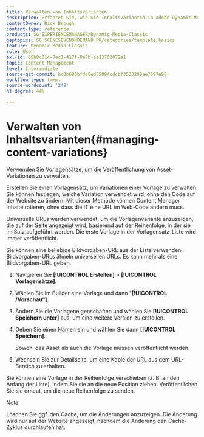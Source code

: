 ```yaml
---
title: Verwalten von Inhaltsvarianten
description: Erfahren Sie, wie Sie Inhaltsvarianten in Adobe Dynamic Media Classic verwalten.
contentOwner: Rick Brough
content-type: reference
products: SG_EXPERIENCEMANAGER/Dynamic-Media-Classic
geptopics: SG_SCENESEVENONDEMAND_PK/categories/template_basics
feature: Dynamic Media Classic
role: User
exl-id: 65b8c314-7ec1-417f-8a7b-aa13762072a1
topic: Content Management
level: Intermediate
source-git-commit: bc3b696bfde0ed55894cdcbf3533299ae7697e98
workflow-type: tm+mt
source-wordcount: '248'
ht-degree: 44%

---
```


# Verwalten von Inhaltsvarianten{#managing-content-variations}

Verwenden Sie Vorlagensätze, um die Veröffentlichung von Asset-Variationen zu verwalten.

Erstellen Sie einen Vorlagensatz, um Variationen einer Vorlage zu verwalten. Sie können festlegen, welche Variation verwendet wird, ohne den Code auf der Website zu ändern. Mit dieser Methode können Content Manager Inhalte rotieren, ohne dass die IT eine URL im Web-Code ändern muss.

Universelle URLs werden verwendet, um die Vorlagenvariante anzuzeigen, die auf der Seite angezeigt wird, basierend auf der Reihenfolge, in der sie im Satz aufgeführt werden. Die erste Vorlage in der Vorlagensatz-Liste wird immer veröffentlicht.

Sie können eine beliebige Bildvorgaben-URL aus der Liste verwenden. Bildvorgaben-URLs ähneln universellen URLs. Es kann mehr als eine Bildvorgaben-URL geben.

1. Navigieren Sie **[!UICONTROL Erstellen]** > **[!UICONTROL Vorlagensätze]**.
1. Wählen Sie im Builder eine Vorlage und dann &quot;**[!UICONTROL /Vorschau“]**.
1. Ändern Sie die Vorlageneigenschaften und wählen Sie **[!UICONTROL Speichern unter]** aus, um eine weitere Version zu erstellen.
1. Geben Sie einen Namen ein und wählen Sie dann **[!UICONTROL Speichern]**.

   Sowohl das Asset als auch die Vorlage müssen veröffentlicht werden.

1. Wechseln Sie zur Detailseite, um eine Kopie der URL aus dem URL-Bereich zu erhalten.

Sie können eine Vorlage in der Reihenfolge verschieben (z. B. an den Anfang der Liste), indem Sie sie an die neue Position ziehen. Veröffentlichen Sie sie erneut, um die neue Reihenfolge zu senden.

>[!NOTE]
>
>Löschen Sie ggf. den Cache, um die Änderungen anzuzeigen. Die Änderung wird nur auf der Website angezeigt, nachdem die Änderung den Cache-Zyklus durchlaufen hat.
